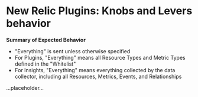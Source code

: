 # New Relic Plugins: Knobs and Levers behavior

**Summary of Expected Behavior** 

- "Everything" is sent unless otherwise specified
- For Plugins, "Everything" means all Resource Types and Metric Types defined in the "Whitelist"
- For Insights, "Everything" means everything collected by the data collector, including all Resources, Metrics, Events, and Relationships

...placeholder...

